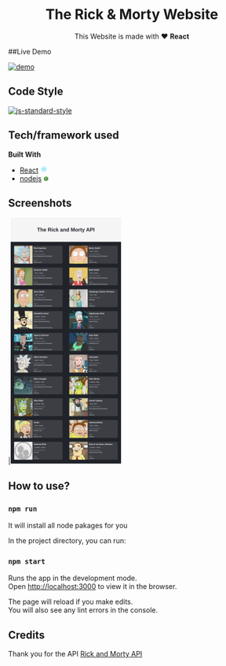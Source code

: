 <h1 align="center"><strong>The Rick & Morty Website</strong></h1>

<p align="center">This Website is made with  ❤️ <strong>React </strong></p>

##Live Demo

[![demo](https://img.shields.io/badge/demo-Hit_Me-orange)](https://rick-and-morty-api-kohl.vercel.app/)

## Code Style

[![js-standard-style](https://img.shields.io/badge/code%20style-standard-brightgreen.svg?style=flat)](https://github.com/feross/standard)

## Tech/framework used

<b>Built With</b>

- [React](https://reactjs.org/) <code><img height="15" src="https://raw.githubusercontent.com/github/explore/80688e429a7d4ef2fca1e82350fe8e3517d3494d/topics/react/react.png"></code>
- [nodejs](https://nodejs.org/en/) <code><img height="10" src="https://raw.githubusercontent.com/github/explore/80688e429a7d4ef2fca1e82350fe8e3517d3494d/topics/nodejs/nodejs.png"></code>

## Screenshots

|<img src="screencapture.png" height="500em"/>

## How to use?

### `npm run`

It will install all node pakages for you

In the project directory, you can run:

### `npm start`

Runs the app in the development mode.<br />
Open [http://localhost:3000](http://localhost:3000) to view it in the browser.

The page will reload if you make edits.<br />
You will also see any lint errors in the console.

## Credits

Thank you for the API [Rick and Morty API](https://rickandmortyapi.com/)
